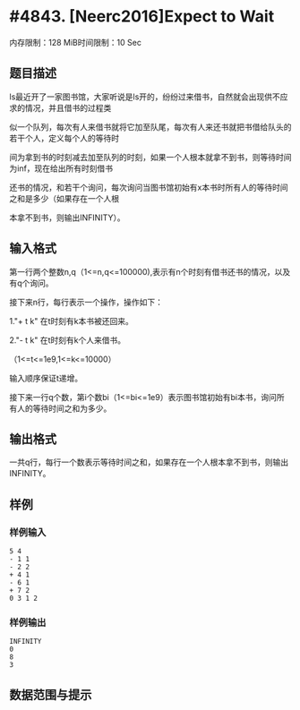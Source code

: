# #4843. [Neerc2016]Expect to Wait

内存限制：128 MiB时间限制：10 Sec

## 题目描述

ls最近开了一家图书馆，大家听说是ls开的，纷纷过来借书，自然就会出现供不应求的情况，并且借书的过程类

似一个队列，每次有人来借书就将它加至队尾，每次有人来还书就把书借给队头的若干个人，定义每个人的等待时

间为拿到书的时刻减去加至队列的时刻，如果一个人根本就拿不到书，则等待时间为inf，现在给出所有时刻借书

还书的情况，和若干个询问，每次询问当图书馆初始有x本书时所有人的等待时间之和是多少（如果存在一个人根

本拿不到书，则输出INFINITY）。

## 输入格式

第一行两个整数n,q（1<=n,q<=100000),表示有n个时刻有借书还书的情况，以及有q个询问。

接下来n行，每行表示一个操作，操作如下：

1."+ t k" 在t时刻有k本书被还回来。

2."- t k" 在t时刻有k个人来借书。

（1<=t<=1e9,1<=k<=10000）

输入顺序保证t递增。

接下来一行q个数，第i个数bi（1<=bi<=1e9）表示图书馆初始有bi本书，询问所有人的等待时间之和为多少。

## 输出格式

一共q行，每行一个数表示等待时间之和，如果存在一个人根本拿不到书，则输出INFINITY。

## 样例

### 样例输入

    
    5 4
    - 1 1
    - 2 2
    + 4 1
    - 6 1
    + 7 2
    0 3 1 2
    

### 样例输出

    
    INFINITY
    0
    8
    3
    

## 数据范围与提示
